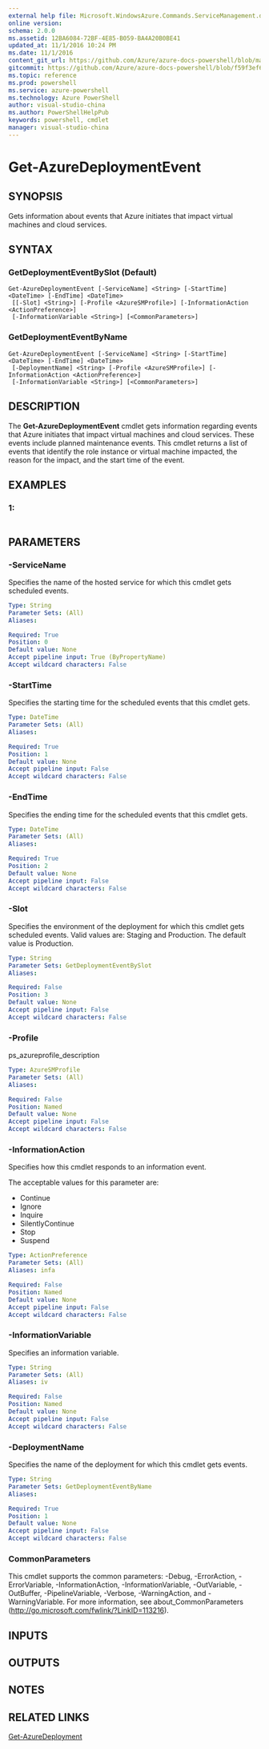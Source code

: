 ```yaml
---
external help file: Microsoft.WindowsAzure.Commands.ServiceManagement.dll-Help.xml
online version: 
schema: 2.0.0
ms.assetid: 12BA6084-72BF-4E85-B059-BA4A20B0BE41
updated_at: 11/1/2016 10:24 PM
ms.date: 11/1/2016
content_git_url: https://github.com/Azure/azure-docs-powershell/blob/master/azureps-cmdlets-docs/ServiceManagement/Azure.Service/v1.6.1/Get-AzureDeploymentEvent.md
gitcommit: https://github.com/Azure/azure-docs-powershell/blob/f59f3ef60bc592383812213e69fd77ba950759ed/azureps-cmdlets-docs/ServiceManagement/Azure.Service/v1.6.1/Get-AzureDeploymentEvent.md
ms.topic: reference
ms.prod: powershell
ms.service: azure-powershell
ms.technology: Azure PowerShell
author: visual-studio-china
ms.author: PowerShellHelpPub
keywords: powershell, cmdlet
manager: visual-studio-china
---
```


# Get-AzureDeploymentEvent

## SYNOPSIS
Gets information about events that Azure initiates that impact virtual machines and cloud services.

## SYNTAX

### GetDeploymentEventBySlot (Default)
```
Get-AzureDeploymentEvent [-ServiceName] <String> [-StartTime] <DateTime> [-EndTime] <DateTime>
 [[-Slot] <String>] [-Profile <AzureSMProfile>] [-InformationAction <ActionPreference>]
 [-InformationVariable <String>] [<CommonParameters>]
```

### GetDeploymentEventByName
```
Get-AzureDeploymentEvent [-ServiceName] <String> [-StartTime] <DateTime> [-EndTime] <DateTime>
 [-DeploymentName] <String> [-Profile <AzureSMProfile>] [-InformationAction <ActionPreference>]
 [-InformationVariable <String>] [<CommonParameters>]
```

## DESCRIPTION
The **Get-AzureDeploymentEvent** cmdlet gets information regarding events that Azure initiates that impact virtual machines and cloud services.
These events include planned maintenance events.
This cmdlet returns a list of events that identify the role instance or virtual machine impacted, the reason for the impact, and the start time of the event.

## EXAMPLES

### 1:
```

```

## PARAMETERS

### -ServiceName
Specifies the name of the hosted service for which this cmdlet gets scheduled events.

```yaml
Type: String
Parameter Sets: (All)
Aliases: 

Required: True
Position: 0
Default value: None
Accept pipeline input: True (ByPropertyName)
Accept wildcard characters: False
```

### -StartTime
Specifies the starting time for the scheduled events that this cmdlet gets.

```yaml
Type: DateTime
Parameter Sets: (All)
Aliases: 

Required: True
Position: 1
Default value: None
Accept pipeline input: False
Accept wildcard characters: False
```

### -EndTime
Specifies the ending time for the scheduled events that this cmdlet gets.

```yaml
Type: DateTime
Parameter Sets: (All)
Aliases: 

Required: True
Position: 2
Default value: None
Accept pipeline input: False
Accept wildcard characters: False
```

### -Slot
Specifies the environment of the deployment for which this cmdlet gets scheduled events.
Valid values are: Staging and Production.
The default value is Production.

```yaml
Type: String
Parameter Sets: GetDeploymentEventBySlot
Aliases: 

Required: False
Position: 3
Default value: None
Accept pipeline input: False
Accept wildcard characters: False
```

### -Profile
ps_azureprofile_description

```yaml
Type: AzureSMProfile
Parameter Sets: (All)
Aliases: 

Required: False
Position: Named
Default value: None
Accept pipeline input: False
Accept wildcard characters: False
```

### -InformationAction
Specifies how this cmdlet responds to an information event.

The acceptable values for this parameter are:

- Continue
- Ignore
- Inquire
- SilentlyContinue
- Stop
- Suspend

```yaml
Type: ActionPreference
Parameter Sets: (All)
Aliases: infa

Required: False
Position: Named
Default value: None
Accept pipeline input: False
Accept wildcard characters: False
```

### -InformationVariable
Specifies an information variable.

```yaml
Type: String
Parameter Sets: (All)
Aliases: iv

Required: False
Position: Named
Default value: None
Accept pipeline input: False
Accept wildcard characters: False
```

### -DeploymentName
Specifies the name of the deployment for which this cmdlet gets events.

```yaml
Type: String
Parameter Sets: GetDeploymentEventByName
Aliases: 

Required: True
Position: 1
Default value: None
Accept pipeline input: False
Accept wildcard characters: False
```

### CommonParameters
This cmdlet supports the common parameters: -Debug, -ErrorAction, -ErrorVariable, -InformationAction, -InformationVariable, -OutVariable, -OutBuffer, -PipelineVariable, -Verbose, -WarningAction, and -WarningVariable. For more information, see about_CommonParameters (http://go.microsoft.com/fwlink/?LinkID=113216).

## INPUTS

## OUTPUTS

## NOTES

## RELATED LINKS

[Get-AzureDeployment](xref:ServiceManagement/Azure.Service/v1.6.1/Get-AzureDeployment.md)


